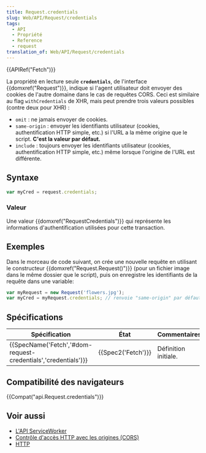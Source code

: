 ```yaml
---
title: Request.credentials
slug: Web/API/Request/credentials
tags:
  - API
  - Propriété
  - Reference
  - request
translation_of: Web/API/Request/credentials
---
```

{{APIRef("Fetch")}}

La propriété en lecture seule **`credentials`**, de l'interface {{domxref("Request")}}, indique si l'agent utilisateur doit envoyer des cookies de l'autre domaine dans le cas de requêtes CORS. Ceci est similaire au flag `withCredentials` de XHR, mais peut prendre trois valeurs possibles (contre deux pour XHR) :

- `omit` : ne jamais envoyer de cookies.
- `same-origin` : envoyer les identifiants utilisateur (cookies, authentification HTTP simple, etc.) si l'URL a la même origine que le script. **C'est la valeur par défaut.**
- `include` : toujours envoyer les identifiants utilisateur (cookies, authentification HTTP simple, etc.) même lorsque l'origine de l'URL est différente.

## Syntaxe

```js
var myCred = request.credentials;
```

### Valeur

Une valeur {{domxref("RequestCredentials")}} qui représente les informations d'authentification utilisées pour cette transaction.

## Exemples

Dans le morceau de code suivant, on crée une nouvelle requête en utilisant le constructeur {{domxref("Request.Request()")}} (pour un fichier image dans le même dossier que le script), puis on enregistre les identifiants de la requête dans une variable:

```js
var myRequest = new Request('flowers.jpg');
var myCred = myRequest.credentials; // renvoie "same-origin" par défaut
```

## Spécifications

| Spécification                                                                        | État                     | Commentaires         |
| ------------------------------------------------------------------------------------ | ------------------------ | -------------------- |
| {{SpecName('Fetch','#dom-request-credentials','credentials')}} | {{Spec2('Fetch')}} | Définition initiale. |

## Compatibilité des navigateurs

{{Compat("api.Request.credentials")}}

## Voir aussi

- [L'API ServiceWorker](/fr/docs/Web/API/ServiceWorker_API)
- [Contrôle d'accès HTTP avec les origines (CORS)](/fr/docs/Web/HTTP/Access_control_CORS)
- [HTTP](/fr/docs/Web/HTTP)
